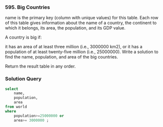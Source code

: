 ###  595. Big Countries

name is the primary key (column with unique values) for this table.
Each row of this table gives information about the name of a country, the continent to which it belongs, its area, the population, and its GDP value.
 

A country is big if:

it has an area of at least three million (i.e., 3000000 km2), or
it has a population of at least twenty-five million (i.e., 25000000).
Write a solution to find the name, population, and area of the big countries.

Return the result table in any order. 
 


### Solution Query

```sql
select
    name,
    population,
    area
from world
where
    population>=25000000 or
    area>= 3000000 ;
```


